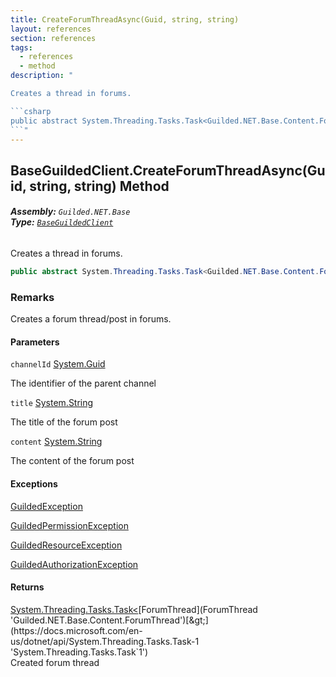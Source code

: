 ```yaml
---
title: CreateForumThreadAsync(Guid, string, string)
layout: references
section: references
tags:
  - references
  - method
description: "

Creates a thread in forums.

```csharp
public abstract System.Threading.Tasks.Task<Guilded.NET.Base.Content.ForumThread> CreateForumThreadAsync(System.Guid channelId, string title, string content);
```"
---
```


## BaseGuildedClient.CreateForumThreadAsync(Guid, string, string) Method
###### **Assembly:** `Guilded.NET.Base`<br/>**Type:** [`BaseGuildedClient`](BaseGuildedClient 'Guilded.NET.Base.BaseGuildedClient')

Creates a thread in forums.

```csharp
public abstract System.Threading.Tasks.Task<Guilded.NET.Base.Content.ForumThread> CreateForumThreadAsync(System.Guid channelId, string title, string content);
```

### Remarks
  
Creates a forum thread/post in forums.
#### Parameters

<a name='Guilded.NET.Base.BaseGuildedClient.CreateForumThreadAsync(System.Guid,string,string).channelId'></a>

`channelId` [System.Guid](https://docs.microsoft.com/en-us/dotnet/api/System.Guid 'System.Guid')

The identifier of the parent channel

<a name='Guilded.NET.Base.BaseGuildedClient.CreateForumThreadAsync(System.Guid,string,string).title'></a>

`title` [System.String](https://docs.microsoft.com/en-us/dotnet/api/System.String 'System.String')

The title of the forum post

<a name='Guilded.NET.Base.BaseGuildedClient.CreateForumThreadAsync(System.Guid,string,string).content'></a>

`content` [System.String](https://docs.microsoft.com/en-us/dotnet/api/System.String 'System.String')

The content of the forum post

#### Exceptions

[GuildedException](GuildedException 'Guilded.NET.Base.GuildedException')

[GuildedPermissionException](GuildedPermissionException 'Guilded.NET.Base.GuildedPermissionException')

[GuildedResourceException](GuildedResourceException 'Guilded.NET.Base.GuildedResourceException')

[GuildedAuthorizationException](GuildedAuthorizationException 'Guilded.NET.Base.GuildedAuthorizationException')

#### Returns
[System.Threading.Tasks.Task&lt;](https://docs.microsoft.com/en-us/dotnet/api/System.Threading.Tasks.Task-1 'System.Threading.Tasks.Task`1')[ForumThread](ForumThread 'Guilded.NET.Base.Content.ForumThread')[&gt;](https://docs.microsoft.com/en-us/dotnet/api/System.Threading.Tasks.Task-1 'System.Threading.Tasks.Task`1')  
Created forum thread